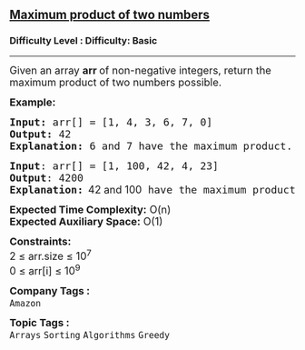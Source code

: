 <h2><a href="https://www.geeksforgeeks.org/problems/maximum-product-of-two-numbers2730/1?page=2&category=Arrays&difficulty=Basic&status=unsolved&sortBy=submissions">Maximum product of two numbers</a></h2><h3>Difficulty Level : Difficulty: Basic</h3><hr><div class="problems_problem_content__Xm_eO" style="user-select: auto;"><p style="user-select: auto;"><span style="font-size: 18px; user-select: auto;">Given an array <strong style="user-select: auto;">a</strong><strong style="user-select: auto;">rr </strong>of non-negative integers, return the maximum product of two numbers possible.</span></p>
<p style="user-select: auto;"><span style="font-size: 18px; user-select: auto;"><strong style="user-select: auto;">Example:</strong></span></p>
<pre style="user-select: auto;"><span style="font-size: 18px; user-select: auto;"><strong style="user-select: auto;">Input:</strong> arr[] = [1, 4, 3, 6, 7, 0] 
<strong style="user-select: auto;">Output:</strong> 42<br style="user-select: auto;"><strong style="user-select: auto;">Explanation: </strong>6 and 7 have the maximum product.</span></pre>
<pre style="user-select: auto;"><span style="font-size: 18px; user-select: auto;"><strong style="user-select: auto;">Input</strong>: arr[] = [1, 100, 42, 4, 23]
<strong style="user-select: auto;">Output</strong>: 4200<br style="user-select: auto;"><strong style="user-select: auto;">Explanation:</strong></span><strong style="font-size: 18px; font-family: -apple-system, BlinkMacSystemFont, &quot;Segoe UI&quot;, Roboto, Oxygen, Ubuntu, Cantarell, &quot;Open Sans&quot;, &quot;Helvetica Neue&quot;, sans-serif; user-select: auto;">  </strong><span style="font-size: 18px; font-family: -apple-system, BlinkMacSystemFont, &quot;Segoe UI&quot;, Roboto, Oxygen, Ubuntu, Cantarell, &quot;Open Sans&quot;, &quot;Helvetica Neue&quot;, sans-serif; user-select: auto;">42 and 100<span style="font-family: &quot;andale mono&quot;, monospace; user-select: auto;"> have the maximum product</span>.</span></pre>
<p style="user-select: auto;"><span style="font-size: 18px; user-select: auto;"><strong style="user-select: auto;">Expected Time Complexity:</strong> O(n)<br style="user-select: auto;"><strong style="user-select: auto;">Expected Auxiliary Space:</strong>&nbsp;O(1)</span></p>
<p style="user-select: auto;"><span style="font-size: 18px; user-select: auto;"><strong style="user-select: auto;">Constraints:</strong><br style="user-select: auto;">2 ≤ arr.size ≤ 10<sup style="user-select: auto;">7</sup><br style="user-select: auto;">0 ≤ arr[i] ≤ 10<sup style="user-select: auto;">9</sup></span></p></div><p><span style=font-size:18px><strong>Company Tags : </strong><br><code>Amazon</code>&nbsp;<br><p><span style=font-size:18px><strong>Topic Tags : </strong><br><code>Arrays</code>&nbsp;<code>Sorting</code>&nbsp;<code>Algorithms</code>&nbsp;<code>Greedy</code>&nbsp;